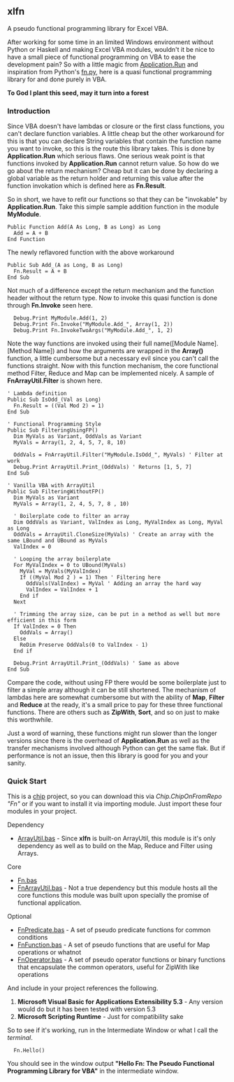 xlfn
----

A pseudo functional programming library for Excel VBA.

After working for some time in an limited Windows environment without Python or Haskell and making Excel VBA modules, wouldn't it be nice to have a small piece of functional programming on VBA to ease the development pain? So with a little magic from <a href="https://msdn.microsoft.com/en-us/library/office/ff197132.aspx">Application.Run</a> and inspiration from Python's <a href="https://github.com/kachayev/fn.py">fn.py</a>, here is a quasi functional programming library for and done purely in VBA.

**To God I plant this seed, may it turn into a forest**

### Introduction

Since VBA doesn't have lambdas or closure or the first class functions, you can't declare function variables. A little cheap but the other workaround for this is that you can declare String variables that contain the function name you want to invoke, so this is the route this library takes. This is done by **Application.Run** which serious flaws. One serious weak point is that functions invoked by **Application.Run** cannot return value. So how do we go about the return mechanism? Cheap but it can be done by declaring a global variable as the return holder and returning this value after the function invokation which is defined here as **Fn.Result**. 

So in short, we have to refit our functions so that they can be "invokable" by **Application.Run**. Take this simple sample addition function in the module **MyModule**.

```VB.net
Public Function Add(A As Long, B as Long) as Long
  Add = A + B
End Function
```

The newly reflavored function with the above workaround

```VB.net
Public Sub Add_(A as Long, B as Long)
  Fn.Result = A + B
End Sub
```

Not much of a difference except the return mechanism and the function header without the return type. Now to invoke this quasi function is done through **Fn.Invoke** seen here.

```VB.net
  Debug.Print MyModule.Add(1, 2) 
  Debug.Print Fn.Invoke("MyModule.Add_", Array(1, 2))
  Debug.Print Fn.InvokeTwoArgs("MyModule.Add_", 1, 2)
```

Note the way functions are invoked using their full name([Module Name].[Method Name]) and how the arguments are wrapped in the **Array()** function, a little cumbersome but a necessary evil since you can't call the functions straight. Now with this function mechanism, the core functional method Filter, Reduce and Map can be implemented nicely. A sample of **FnArrayUtil.Filter** is shown here.

```VB.net
' Lambda definition
Public Sub IsOdd_(Val as Long) 
  Fn.Result = ((Val Mod 2) = 1)
End Sub

' Functional Programming Style
Public Sub FilteringUsingFP()
  Dim MyVals as Variant, OddVals as Variant
  MyVals = Array(1, 2, 4, 5, 7, 8, 10)
  
  OddVals = FnArrayUtil.Filter("MyModule.IsOdd_", MyVals) ' Filter at work
  Debug.Print ArrayUtil.Print_(OddVals) ' Returns [1, 5, 7]
End Sub

' Vanilla VBA with ArrayUtil
Public Sub FilteringWithoutFP()
  Dim MyVals as Variant
  MyVals = Array(1, 2, 4, 5, 7, 8 , 10)
  
  ' Boilerplate code to filter an array
  Dim OddVals as Variant, ValIndex as Long, MyValIndex as Long, MyVal as Long
  OddVals = ArrayUtil.CloneSize(MyVals) ' Create an array with the same LBound and UBound as MyVals
  ValIndex = 0
  
  ' Looping the array boilerplate
  For MyValIndex = 0 to UBound(MyVals)
    MyVal = MyVals(MyValIndex)
    If ((MyVal Mod 2 ) = 1) Then ' Filtering here
      OddVals(ValIndex) = MyVal ' Adding an array the hard way
      ValIndex = ValIndex + 1 
    End if
  Next
  
  ' Trimming the array size, can be put in a method as well but more efficient in this form
  If ValIndex = 0 Then
    OddVals = Array()
  Else
    ReDim Preserve OddVals(0 to ValIndex - 1)
  End if
  
  Debug.Print ArrayUtil.Print_(OddVals) ' Same as above
End Sub
```

Compare the code, without using FP there would be some boilerplate just to filter a simple array although it can be still shortened. The mechanism of lambdas here are somewhat cumbersome but with the ability of **Map**, **Filter** and **Reduce** at the ready, it's a small price to pay for these three functional functions. There are others such as **ZipWith**, **Sort**, and so on just to make this worthwhile.

Just a word of warning, these functions might run slower than the longer versions since there is the overhead of **Application.Run** as well as the transfer mechanisms involved although Python can get the same flak. But if performance is not an issue, then this library is good for you and your sanity.

### Quick Start

This is a <a href="https://github.com/FrancisMurillo/xlchip">chip</a> project, so you can download this via *Chip.ChipOnFromRepo "Fn"* or if you want to install it via importing module. Just import these four modules in your project.

Dependency

- <a href="https://raw.githubusercontent.com/FrancisMurillo/xlbutil/master/Modules/ArrayUtil.bas">ArrayUtil.bas</a> - Since **xlfn** is built-on ArrayUtil, this module is it's only dependency as well as to build on the Map, Reduce and Filter using Arrays.

Core

- <a href="https://raw.githubusercontent.com/FrancisMurillo/xlfn/master/Modules/Fn.bas">Fn.bas</a>
- <a href="https://raw.githubusercontent.com/FrancisMurillo/xlfn/master/Modules/FnArrayUtil.bas">FnArrayUtil.bas</a> - Not a true dependency but this module hosts all the core functions this module was built upon specially the promise of functional application.

Optional

- <a href="https://raw.githubusercontent.com/FrancisMurillo/xlfn/master/Modules/FnPredicate.bas">FnPredicate.bas</a> - A set of pseudo predicate functions for common conditions
- <a href="https://raw.githubusercontent.com/FrancisMurillo/xlfn/master/Modules/FnFunction.bas">FnFunction.bas</a> - A set of pseudo functions that are useful for Map operations or whatnot
- <a href="https://raw.githubusercontent.com/FrancisMurillo/xlfn/master/Modules/FnOperator.bas">FnOperator.bas</a> - A set of pseudo operator functions or binary functions that encapsulate the common operators, useful for ZipWith like operations

And include in your project references the following.

1. **Microsoft Visual Basic for Applications Extensibility 5.3** - Any version would do but it has been tested with version 5.3
2. **Microsoft Scripting Runtime** - Just for compatibility sake

So to see if it's working, run in the Intermediate Window or what I call the *terminal*.

```VB.net
  Fn.Hello()
```

You should see in the window output **"Hello Fn: The Pseudo Functional Programming Library for VBA"** in the intermediate window.
